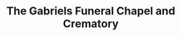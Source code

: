 ---
title: "The Gabriels Funeral Chapel and Crematory"
url: /georgetown/the-gabriels-funeral-chapel-and-crematory/
shop: funeral directors
---